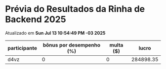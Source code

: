 # Prévia do Resultados da Rinha de Backend 2025
Atualizado em **Sun Jul 13 10:54:49 PM -03 2025**


| participante | bônus por desempenho (%) | multa ($) | lucro |
| -- | -- | -- | -- |
|	d4vz	|	0	|	0	|	284898.35	|
